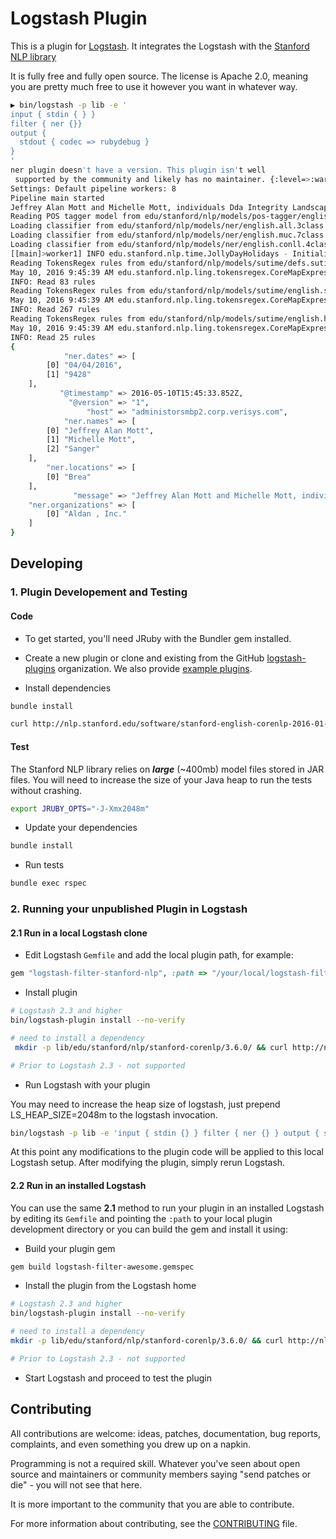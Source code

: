 # Logstash Plugin

This is a plugin for [Logstash](https://github.com/elastic/logstash). It integrates
the Logstash with the [Stanford NLP library](http://nlp.stanford.edu/software)

It is fully free and fully open source. The license is Apache 2.0, meaning you are pretty much free to use it however you want in whatever way.

```sh
▶ bin/logstash -p lib -e '
input { stdin { } }
filter { ner {}}
output {
  stdout { codec => rubydebug }
}
'
ner plugin doesn't have a version. This plugin isn't well
 supported by the community and likely has no maintainer. {:level=>:warn}
Settings: Default pipeline workers: 8
Pipeline main started
Jeffrey Alan Mott and Michelle Mott, individuals Dda Integrity Landscape 3756 Independence Avenue Sanger, CA 93637 CSLB#774222 Decision 04/04/2016. Aldan, Inc. P.O. Box 9428, Brea, CA 92822 CSLB #949229 Decision
Reading POS tagger model from edu/stanford/nlp/models/pos-tagger/english-left3words/english-left3words-distsim.tagger ... done [0.8 sec].
Loading classifier from edu/stanford/nlp/models/ner/english.all.3class.distsim.crf.ser.gz ... done [1.4 sec].
Loading classifier from edu/stanford/nlp/models/ner/english.muc.7class.distsim.crf.ser.gz ... done [0.8 sec].
Loading classifier from edu/stanford/nlp/models/ner/english.conll.4class.distsim.crf.ser.gz ... done [0.9 sec].
[[main]>worker1] INFO edu.stanford.nlp.time.JollyDayHolidays - Initializing JollyDayHoliday for SUTime from classpath edu/stanford/nlp/models/sutime/jollyday/Holidays_sutime.xml as sutime.binder.1.
Reading TokensRegex rules from edu/stanford/nlp/models/sutime/defs.sutime.txt
May 10, 2016 9:45:39 AM edu.stanford.nlp.ling.tokensregex.CoreMapExpressionExtractor appendRules
INFO: Read 83 rules
Reading TokensRegex rules from edu/stanford/nlp/models/sutime/english.sutime.txt
May 10, 2016 9:45:39 AM edu.stanford.nlp.ling.tokensregex.CoreMapExpressionExtractor appendRules
INFO: Read 267 rules
Reading TokensRegex rules from edu/stanford/nlp/models/sutime/english.holidays.sutime.txt
May 10, 2016 9:45:39 AM edu.stanford.nlp.ling.tokensregex.CoreMapExpressionExtractor appendRules
INFO: Read 25 rules
{
            "ner.dates" => [
        [0] "04/04/2016",
        [1] "9428"
    ],
           "@timestamp" => 2016-05-10T15:45:33.852Z,
             "@version" => "1",
                 "host" => "administorsmbp2.corp.verisys.com",
            "ner.names" => [
        [0] "Jeffrey Alan Mott",
        [1] "Michelle Mott",
        [2] "Sanger"
    ],
        "ner.locations" => [
        [0] "Brea"
    ],
              "message" => "Jeffrey Alan Mott and Michelle Mott, individuals Dda Integrity Landscape 3756 Independence Avenue Sanger, CA 93637 CSLB#774222 Decision 04/04/2016. Aldan, Inc. P.O. Box 9428, Brea, CA 92822 CSLB #949229 Decision",
    "ner.organizations" => [
        [0] "Aldan , Inc."
    ]
}
```
## Developing

### 1. Plugin Developement and Testing

#### Code
- To get started, you'll need JRuby with the Bundler gem installed.

- Create a new plugin or clone and existing from the GitHub [logstash-plugins](https://github.com/logstash-plugins) organization. We also provide [example plugins](https://github.com/logstash-plugins?query=example).

- Install dependencies
```sh
bundle install

curl http://nlp.stanford.edu/software/stanford-english-corenlp-2016-01-10-models.jar -o lib/edu/stanford/nlp/stanford-corenlp/3.6.0/stanford-corenlp-3.6.0-models.jar
```

#### Test

The Stanford NLP library relies on ***large*** (~400mb) model files stored in
JAR files. You will need to increase the size of your Java heap to run the tests
without crashing.

```sh
export JRUBY_OPTS="-J-Xmx2048m"
```
- Update your dependencies

```sh
bundle install
```

- Run tests

```sh
bundle exec rspec
```

### 2. Running your unpublished Plugin in Logstash

#### 2.1 Run in a local Logstash clone

- Edit Logstash `Gemfile` and add the local plugin path, for example:
```ruby
gem "logstash-filter-stanford-nlp", :path => "/your/local/logstash-filter-nlp"
```
- Install plugin
```sh
# Logstash 2.3 and higher
bin/logstash-plugin install --no-verify

# need to install a dependency
 mkdir -p lib/edu/stanford/nlp/stanford-corenlp/3.6.0/ && curl http://nlp.stanford.edu/software/stanford-english-corenlp-2016-01-10-models.jar -o lib/edu/stanford/nlp/stanford-corenlp/3.6.0/stanford-corenlp-3.6.0-models.jar

# Prior to Logstash 2.3 - not supported
```
- Run Logstash with your plugin

You may need to increase the heap size of logstash, just prepend LS_HEAP_SIZE=2048m
to the logstash invocation.

```sh
bin/logstash -p lib -e 'input { stdin {} } filter { ner {} } output { stdout { codec => rubydebug } }'
```
At this point any modifications to the plugin code will be applied to this local Logstash setup. After modifying the plugin, simply rerun Logstash.

#### 2.2 Run in an installed Logstash

You can use the same **2.1** method to run your plugin in an installed Logstash by editing its `Gemfile` and pointing the `:path` to your local plugin development directory or you can build the gem and install it using:

- Build your plugin gem
```sh
gem build logstash-filter-awesome.gemspec
```
- Install the plugin from the Logstash home
```sh
# Logstash 2.3 and higher
bin/logstash-plugin install --no-verify

# need to install a dependency
mkdir -p lib/edu/stanford/nlp/stanford-corenlp/3.6.0/ && curl http://nlp.stanford.edu/software/stanford-english-corenlp-2016-01-10-models.jar -o lib/edu/stanford/nlp/stanford-corenlp/3.6.0/stanford-corenlp-3.6.0-models.jar

# Prior to Logstash 2.3 - not supported
```
- Start Logstash and proceed to test the plugin

## Contributing

All contributions are welcome: ideas, patches, documentation, bug reports, complaints, and even something you drew up on a napkin.

Programming is not a required skill. Whatever you've seen about open source and maintainers or community members  saying "send patches or die" - you will not see that here.

It is more important to the community that you are able to contribute.

For more information about contributing, see the [CONTRIBUTING](https://github.com/elastic/logstash/blob/master/CONTRIBUTING.md) file.
